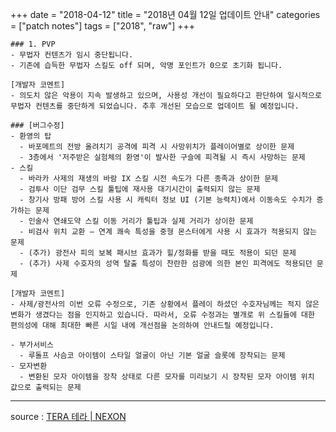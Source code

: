 +++
date = "2018-04-12"
title = "2018년 04월 12일 업데이트 안내"
categories = ["patch notes"]
tags = ["2018", "raw"]
+++

```
### 1. PVP
- 무법자 컨텐츠가 임시 중단됩니다.
- 기존에 습득한 무법자 스킬도 off 되며, 악명 포인트가 0으로 초기화 됩니다.

[개발자 코멘트]
- 의도치 않은 악용이 지속 발생하고 있으며, 사용성 개선이 필요하다고 판단하여 일시적으로 무법자 컨텐츠를 중단하게 되었습니다. 추후 개선된 모습으로 업데이트 될 예정입니다.

### [버그수정]
- 환영의 탑
  - 바포메트의 전방 올려치기 공격에 피격 시 사망위치가 플레이어별로 상이한 문제
  - 3층에서 '저주받은 실험체의 환영'이 발사한 구슬에 피격될 시 즉시 사망하는 문제
- 스킬
  - 바라카 사제의 재생의 바람 IX 스킬 시전 속도가 다른 종족과 상이한 문제
  - 검투사 이단 검무 스킬 툴팁에 재사용 대기시간이 출력되지 않는 문제
  - 창기사 방패 방어 스킬 사용 시 캐릭터 정보 UI (기본 능력치)에서 이동속도 수치가 증가하는 문제
  - 인술사 연쇄도약 스킬 이동 거리가 툴팁과 실제 거리가 상이한 문제
  - 비검사 위치 교환 – 연계 쾌속 특성을 중형 몬스터에게 사용 시 효과가 적용되지 않는 문제
  - (추가) 광전사 피의 보복 패시브 효과가 힐/정화를 받을 때도 적용이 되던 문제 
  - (추가) 사제 수호자의 성역 탈출 특성이 찬란한 섬광에 의한 본인 피격에도 적용되던 문제

[개발자 코멘트]
- 사제/광전사의 이번 오류 수정으로, 기존 상황에서 플레이 하셨던 수호자님께는 적지 않은 변화가 생겼다는 점을 인지하고 있습니다. 따라서, 오류 수정과는 별개로 위 스킬들에 대한 편의성에 대해 최대한 빠른 시일 내에 개선점을 논의하여 안내드릴 예정입니다.

- 부가서비스
  - 루돌프 사슴코 아이템이 스타일 얼굴이 아닌 기본 얼굴 슬롯에 장착되는 문제
- 모자변환
  - 변환된 모자 아이템을 장착 상태로 다른 모자를 미리보기 시 장착된 모자 아이템 위치 값으로 출력되는 문제
```

----

source : [TERA 테라 | NEXON](http://tera.nexon.com/news/update/view.aspx?n4articlesn=327)
